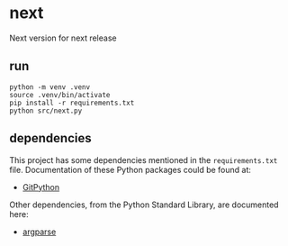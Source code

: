 # next
Next version for next release

## run

```shell
python -m venv .venv
source .venv/bin/activate
pip install -r requirements.txt
python src/next.py
```

## dependencies

This project has some dependencies mentioned in the `requirements.txt` file.
Documentation of these Python packages could be found at:
* [GitPython](https://gitpython.readthedocs.io/en/stable/)

Other dependencies, from the Python Standard Library, are documented here:
* [argparse](https://docs.python.org/3/library/argparse.html)